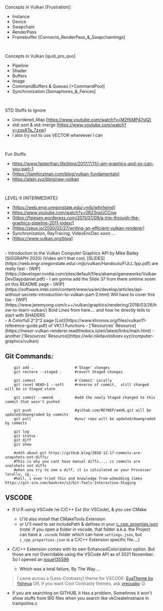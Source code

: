 Concepts in Vulkan [Frustration]:
- Instance
- Device
- Swapchain
- RenderPass
- Framebuffer [Connects_RenderPass_&_SwapchainImgs]
</br>

Concepts in Vulkan [quid_pro_quo]
- Pipeline
- Shader
- Buffers
- Image
- CommandBuffers & Queues [+CommandPool]
- Synchronization [Semaphores_&_Fences]
</br>

STD Stuffs to Ignore
- Unordered_Map [https://www.youtube.com/watch?v=M2fKMP47slQ]
- std::sort & std::merge [https://www.youtube.com/watch?v=zqs87a_7zxw]
- I also try not to use VECTOR whereever I can
</br>

Fun Stuffs:
- https://www.fasterthan.life/blog/2017/7/11/i-am-graphics-and-so-can-you-part-1
- [https://liamhinzman.com/blog/vulkan-fundamentals]
- https://alain.xyz/blog/raw-vulkan
</br>

LEVEL-II [INTERMEDIATE]:
- [https://web.engr.oregonstate.edu/~mjb/whirlwind]
- https://www.youtube.com/watch?v=0R23npUCCnw
- [https://fgiesen.wordpress.com/2011/07/09/a-trip-through-the-graphics-pipeline-2011-index/]
- [https://zeux.io/2020/02/27/writing-an-efficient-vulkan-renderer]
- Synchronization, RayTracing, VideoEncDec soon....
- [https://www.vulkan.org/blog]
</br>
- Introduction to the Vulkan Computer Graphics API by Mike Bailey (SIGGRAPH 2020) (Video ain't that cool, [SLIDES](https://web.engr.oregonstate.edu/~mjb/vulkan/Handouts/FULL.1pp.pdf) are really fast
- [WIP](https://developer.nvidia.com/sites/default/files/akamai/gameworks/VulkanDevDaypdaniel.pdf) - I am gonna add the Slide 37 from there smtime soom on this README page
- [WIP](https://software.intel.com/content/www/us/en/develop/articles/api-without-secrets-introduction-to-vulkan-part-2.html) Will have to cover this too
- [WIP](https://www.jeremyong.com/c++/vulkan/graphics/rendering/2018/03/26/how-to-learn-vulkan/) Bold Lines from here.... and how he directly tells to start with SHADERS
</br>
- A Colorfull 2^2^2 page [List](https://www.khronos.org/files/vulkan11-reference-guide.pdf) of VK1.1 Functions
- ['Resources' Resource](https://inexor-vulkan-renderer.readthedocs.io/en/latest/links/main.html)
- another ['Resources' Resource](https://wiki.nikitavoloboev.xyz/computer-graphics/vulkan)

</br>

## Git Commands:
```shell
    git add .                   #'Stage' changes
    git restore --staged .      #revert Staged changes

    git commit                  #'Commit' Locally
    git reset HEAD~1 --soft     #reverse of commit,  still changed will be in Staged state

    git commit --amend          #add the newly Staged changed to this commit that wasn't pushed

    git push                    #github.com/REYNEP/amVK.git will be updated/downgraded by commits
    git pull                    #your repo will be updated/downgraded by commits

    git log
    git status
    git diff
    git show

    #smth about git https://github.blog/2020-12-17-commits-are-snapshots-not-diffs/
    #This is why you cant have manual diffs.... cz commits are snalshots not diffs
    #when you try to see a diff, it is calculated on your Processor locally, ig....
    #hell, i even tried this and knowledge from w3modding times https://git-scm.com/book/en/v2/Git-Tools-Interactive-Staging
```


## VSCODE
- If U R using VSCode /w C/C++ Ext (for VSCode), & you use CMake 
    - U'ld also install that CMakeTools Extension 
    - or U'll need to set includePath & defines in your [c_cpp_proprties.json](https://code.visualstudio.com/docs/cpp/c-cpp-properties-schema-reference) 
    (note: if you open a folder in vscode, that folder a.k.a. the Project can have a `.vscode` folder which can have `settings.json`, but `c_cpp_properties.json` is a C/C++ Extension specific file....)

- C/C++ Extension comes with its own EnhancedColorization option. But those are not Overridable using the VSCode API as of 2021 November. So I opened an [issue135599](https://github.com/microsoft/vscode/issues/135599)
    - Which was a total failure, By The Way....

> I came across a [Less-Contrasty] theme for VSCODE: [EvaTheme by fisheva](https://github.com/fisheva/Eva-Theme)
> OR, if you want Cool Contrasty themes, ask [vrecusko](https://github.com/vrecusko) 😉

- If you are searching on GITHUB, it Has a problem, Sometimes it won't show stuffs from BIG files when you search like vkCreateInstnace in trampoline.c